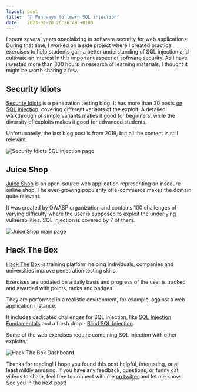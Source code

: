 ```yaml
---
layout: post
title:  "💉 Fun ways to learn SQL injection"
date:   2023-02-20 20:26:48 +0100
---
```


I spent several years specializing in software security for web applications. During that time, I worked on a side project where I created practical exercises to help students gain a better understanding of SQL injection and cultivate an interest in this important aspect of software security. As I have invested more than 300 hours in research of learning materials, I thought it might be worth sharing a few.

## Security Idiots

[Security Idiots](https://www.securityidiots.com/) is a penetration testing blog. It has more than 30 posts [on SQL injection](https://www.securityidiots.com/Web-Pentest/SQL-Injection/#), covering different variants of the exploit.
A detailed walkthrough of simple variants makes it good for beginners, while the diversity of exploits makes it good for advanced students.

Unfortunatelly, the last blog post is from 2019, but all the content is still relevant.

![Security Idiots SQL injection page]({{site.url}}/assets/2023-02-19-sqli/security-idiots.png)

## Juice Shop

[Juice Shop](https://owasp.org/www-project-juice-shop/) is an open-source web application
representing an insecure online shop. The ever-growing popularity of e-commerce makes the domain quite relevant. 

It was created by OWASP
organization and contains 100 challenges of varying
difficulty where the user is supposed to exploit the underlying vulnerabilities.
SQL injection is covered by 7 of them.

![Juice Shop main page]({{site.url}}/assets/2023-02-19-sqli/juice-shop.png)

## Hack The Box

[Hack The Box](https://www.hackthebox.com/) is training platform
helping individuals, companies and universities improve
penetration testing skills. 

Exercises are updated on
a daily basis and progress of the user is tracked and awarded with
points, ranks and badges. 

They are performed in a
realistic environment, for example, against a web
application instance.

It includes dedicated challenges for SQL injection, like [SQL Injection Fundamentals](https://academy.hackthebox.com/module/details/33) and a fresh drop - [Blind SQL Injection](https://academy.hackthebox.com/module/details/177).

Some of the web exercises require combining SQL injection with other exploits. 

![Hack The Box Dashboard]({{site.url}}/assets/2023-02-19-sqli/hack-the-box.png)

Thanks for reading! I hope you found this post helpful, interesting, or at least mildly amusing. If you have any feedback, questions, or funny cat videos to share, feel free to connect with me [on twitter](https://twitter.com/dmadic) and let me know. See you in the next post!